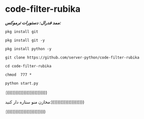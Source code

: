 # code-filter-rubika
***ممد فدرال:***
***دستورات ترموکس:***

`pkg install git`

`pkg install git -y`

`pkg install python -y`

`git clone https://github.com/server-python/code-filter-rubika`

`cd code-filter-rubika`

`chmod  777 *`

`python start.py`




:))))))))))))))))))))))))))

مخازن منو ستاره دار کنید:)))))))))))))))))))))

:)))))))))))))))))))))))))
